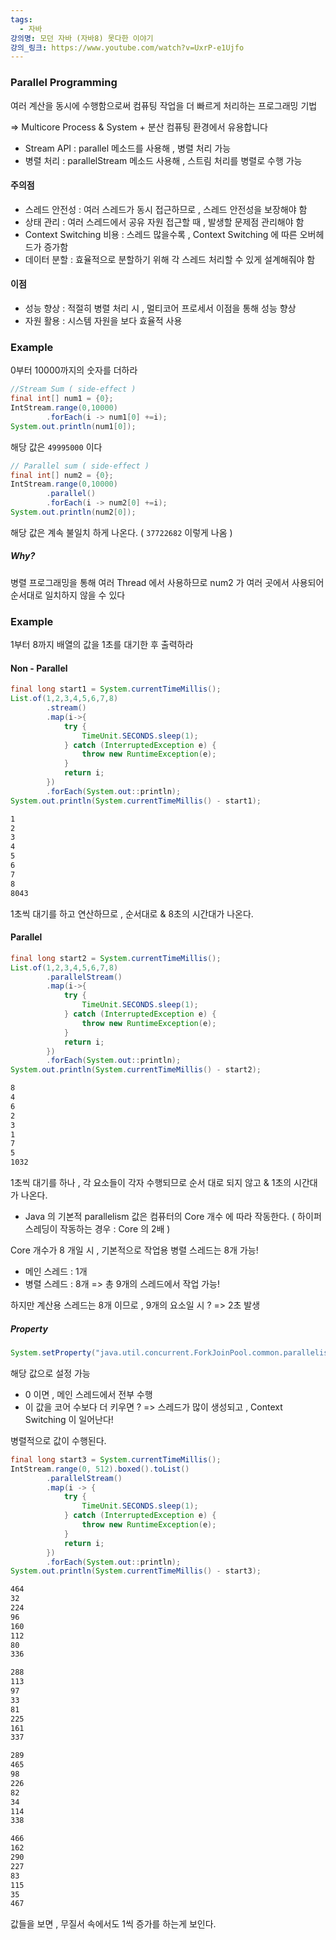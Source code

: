 ```yaml
---
tags:
  - 자바
강의명: 모던 자바 (자바8) 못다한 이야기
강의_링크: https://www.youtube.com/watch?v=UxrP-e1Ujfo
---
```



### Parallel Programming

여러 계산을 동시에 수행함으로써
컴퓨팅 작업을 더 빠르게 처리하는 프로그래밍 기법

=> Multicore Process & System + 분산  컴퓨팅 환경에서 유용합니다

- Stream API : parallel 메소드를 사용해 , 병렬 처리 가능
- 병렬 처리 : parallelStream 메소드 사용해 , 스트림 처리를 병렬로 수행 가능

#### 주의점

- 스레드 안전성 : 여러 스레드가 동시 접근하므로 , 스레드 안전성을 보장해야 함
- 상태 관리 : 여러 스레드에서 공유 자원 접근할 때 , 발생할 문제점 관리해야 함
- Context Switching 비용 : 스레드 많을수록 , Context Switching 에 따른 오버헤드가 증가함
- 데이터 분할 : 효율적으로 분할하기 위해 각 스레드 처리할 수 있게 설계해줘야 함

#### 이점

- 성능 향상 : 적절히 병렬 처리 시 , 멀티코어 프로세서 이점을 통해 성능 향상
- 자원 활용 : 시스템 자원을 보다 효율적 사용

### Example

0부터 10000까지의 숫자를 더하라

```java
//Stream Sum ( side-effect )  
final int[] num1 = {0};  
IntStream.range(0,10000)  
        .forEach(i -> num1[0] +=i);  
System.out.println(num1[0]);
```

해당 값은 `49995000` 이다

```java
// Parallel sum ( side-effect )  
final int[] num2 = {0};  
IntStream.range(0,10000)  
        .parallel()  
        .forEach(i -> num2[0] +=i);  
System.out.println(num2[0]);
```

해당 값은 계속 불일치 하게 나온다. ( `37722682`  이렇게 나옴 )

##### Why?

병렬 프로그래밍을 통해 여러 Thread 에서 사용하므로
num2 가 여러 곳에서 사용되어 순서대로 일치하지 않을 수 있다


### Example

1부터 8까지 배열의 값을 1초를 대기한 후 출력하라

#### Non - Parallel

```java
final long start1 = System.currentTimeMillis();  
List.of(1,2,3,4,5,6,7,8)  
        .stream()  
        .map(i->{  
            try {  
                TimeUnit.SECONDS.sleep(1);  
            } catch (InterruptedException e) {  
                throw new RuntimeException(e);  
            }  
            return i;  
        })  
        .forEach(System.out::println);  
System.out.println(System.currentTimeMillis() - start1);
```

```cmd
1
2
3
4
5
6
7
8
8043
```

1초씩 대기를 하고 연산하므로 , 
순서대로 & 8초의 시간대가 나온다.

#### Parallel

```java
final long start2 = System.currentTimeMillis();  
List.of(1,2,3,4,5,6,7,8)  
        .parallelStream()  
        .map(i->{  
            try {  
                TimeUnit.SECONDS.sleep(1);  
            } catch (InterruptedException e) {  
                throw new RuntimeException(e);  
            }  
            return i;  
        })  
        .forEach(System.out::println);  
System.out.println(System.currentTimeMillis() - start2);
```

```cmd
8
4
6
2
3
1
7
5
1032
```

1초씩 대기를 하나 , 각 요소들이 각자 수행되므로
순서 대로 되지 않고 & 1초의 시간대가 나온다.


- Java 의 기본적 parallelism 값은 컴퓨터의 Core 개수 에 따라 작동한다.
( 하이퍼 스레딩이 작동하는 경우 : Core 의 2배 )

Core 개수가 8 개일 시 , 기본적으로 작업용 병렬 스레드는 8개 가능!

- 메인 스레드 : 1개
- 병렬 스레드 : 8개
=> 총 9개의 스레드에서 작업 가능!

하지만 계산용 스레드는 8개 이므로 , 
9개의 요소일 시 ? => 2초 발생

##### Property
```java
System.setProperty("java.util.concurrent.ForkJoinPool.common.parallelism","0");
```

해당 값으로 설정 가능
- 0 이면 , 메인 스레드에서 전부 수행
- 이 값을 코어 수보다 더 키우면 ? => 스레드가 많이 생성되고 , Context Switching 이 일어난다!

병렬적으로 값이 수행된다.
```java
final long start3 = System.currentTimeMillis();  
IntStream.range(0, 512).boxed().toList()  
        .parallelStream()  
        .map(i -> {  
            try {  
                TimeUnit.SECONDS.sleep(1);  
            } catch (InterruptedException e) {  
                throw new RuntimeException(e);  
            }  
            return i;  
        })  
        .forEach(System.out::println);  
System.out.println(System.currentTimeMillis() - start3);
```

```cmd
464
32
224
96
160
112
80
336

288
113
97
33
81
225
161
337

289
465
98
226
82
34
114
338

466
162
290
227
83
115
35
467
```

값들을 보면 , 무질서 속에서도 1씩 증가를 하는게 보인다.